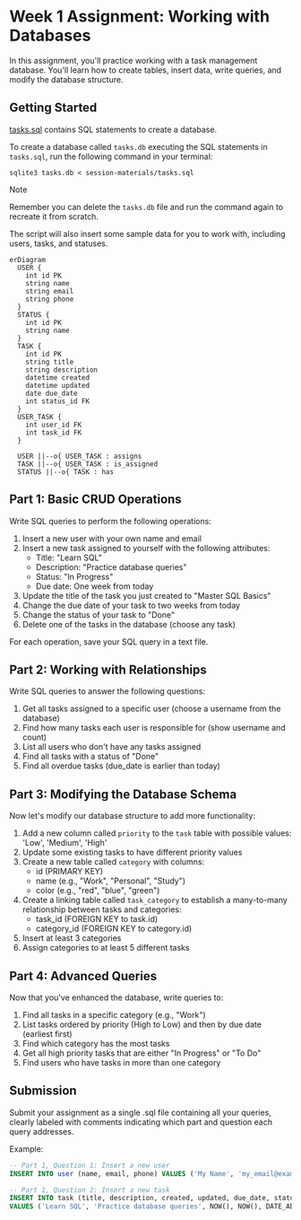 # Week 1 Assignment: Working with Databases

In this assignment, you'll practice working with a task management database. You'll learn how to create tables, insert data, write queries, and modify the database structure.

## Getting Started

[tasks.sql](./session-materials/tasks.sql) contains SQL statements to create a database.

To create a database called `tasks.db` executing the SQL statements in `tasks.sql`, run the following command in your terminal:

```shell
sqlite3 tasks.db < session-materials/tasks.sql
```

> [!NOTE]
> Remember you can delete the `tasks.db` file and run the command again to recreate it from scratch.

The script will also insert some sample data for you to work with, including users, tasks, and statuses.

```mermaid
erDiagram
  USER {
    int id PK
    string name
    string email
    string phone
  }
  STATUS {
    int id PK
    string name
  }
  TASK {
    int id PK
    string title
    string description
    datetime created
    datetime updated
    date due_date
    int status_id FK
  }
  USER_TASK {
    int user_id FK
    int task_id FK
  }

  USER ||--o{ USER_TASK : assigns
  TASK ||--o{ USER_TASK : is_assigned
  STATUS ||--o{ TASK : has
```

## Part 1: Basic CRUD Operations

Write SQL queries to perform the following operations:

1. Insert a new user with your own name and email
2. Insert a new task assigned to yourself with the following attributes:
   - Title: "Learn SQL"
   - Description: "Practice database queries"
   - Status: "In Progress"
   - Due date: One week from today
3. Update the title of the task you just created to "Master SQL Basics"
4. Change the due date of your task to two weeks from today
5. Change the status of your task to "Done"
6. Delete one of the tasks in the database (choose any task)

For each operation, save your SQL query in a text file.

## Part 2: Working with Relationships

Write SQL queries to answer the following questions:

1. Get all tasks assigned to a specific user (choose a username from the database)
2. Find how many tasks each user is responsible for (show username and count)
3. List all users who don't have any tasks assigned
4. Find all tasks with a status of "Done"
5. Find all overdue tasks (due_date is earlier than today)

## Part 3: Modifying the Database Schema

Now let's modify our database structure to add more functionality:

1. Add a new column called `priority` to the `task` table with possible values: 'Low', 'Medium', 'High'
2. Update some existing tasks to have different priority values
3. Create a new table called `category` with columns:
   - id (PRIMARY KEY)
   - name (e.g., "Work", "Personal", "Study")
   - color (e.g., "red", "blue", "green")
4. Create a linking table called `task_category` to establish a many-to-many relationship between tasks and categories:
   - task_id (FOREIGN KEY to task.id)
   - category_id (FOREIGN KEY to category.id)
5. Insert at least 3 categories
6. Assign categories to at least 5 different tasks

## Part 4: Advanced Queries

Now that you've enhanced the database, write queries to:

1. Find all tasks in a specific category (e.g., "Work")
2. List tasks ordered by priority (High to Low) and then by due date (earliest first)
3. Find which category has the most tasks
4. Get all high priority tasks that are either "In Progress" or "To Do"
5. Find users who have tasks in more than one category

## Submission

Submit your assignment as a single .sql file containing all your queries, clearly labeled with comments indicating which part and question each query addresses.

Example:

```sql
-- Part 1, Question 1: Insert a new user
INSERT INTO user (name, email, phone) VALUES ('My Name', 'my_email@example.com', '123-456-7890');

-- Part 1, Question 2: Insert a new task
INSERT INTO task (title, description, created, updated, due_date, status_id)
VALUES ('Learn SQL', 'Practice database queries', NOW(), NOW(), DATE_ADD(NOW(), INTERVAL 7 DAY), 2);
```
